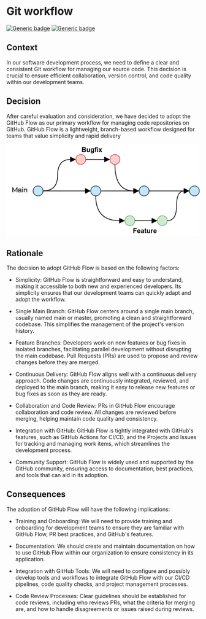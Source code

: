 # Git workflow

[![Generic badge](https://img.shields.io/badge/Date-2023/10/24-blue.svg)](https://shields.io/)
[![Generic badge](https://img.shields.io/badge/Status-Accepted-Green.svg)](https://shields.io/)

## Context

In our software development process, we need to define a clear and consistent Git workflow for managing our source code.
This decision is crucial to ensure efficient collaboration, version control, and code quality within our development
teams.

## Decision

After careful evaluation and consideration, we have decided to adopt the GitHub Flow as our primary workflow for
managing code repositories on GitHub.
GitHub Flow is a lightweight, branch-based workflow designed for teams that value simplicity and rapid delivery

<p align="center" width="100%">
<img alt="Github Flow" src="assets/github_flow.png" />
</p>

## Rationale

The decision to adopt GitHub Flow is based on the following factors:

- Simplicity: GitHub Flow is straightforward and easy to understand, making it accessible to both new and experienced
  developers. Its simplicity ensures that our development teams can quickly adapt and adopt the workflow.

- Single Main Branch: GitHub Flow centers around a single main branch, usually named main or master, promoting a clean
  and straightforward codebase. This simplifies the management of the project's version history.

- Feature Branches: Developers work on new features or bug fixes in isolated branches, facilitating parallel development
  without disrupting the main codebase. Pull Requests (PRs) are used to propose and review changes before they are
  merged.

- Continuous Delivery: GitHub Flow aligns well with a continuous delivery approach. Code changes are continuously
  integrated, reviewed, and deployed to the main branch, making it easy to release new features or bug fixes as soon as
  they are ready.

- Collaboration and Code Review: PRs in GitHub Flow encourage collaboration and code review. All changes are reviewed
  before merging, helping maintain code quality and consistency.

- Integration with GitHub: GitHub Flow is tightly integrated with GitHub's features, such as GitHub Actions for CI/CD,
  and the Projects and Issues for tracking and managing work items, which streamlines the development process.

- Community Support: GitHub Flow is widely used and supported by the GitHub community, ensuring access to documentation,
  best practices, and tools that can aid in its adoption.

## Consequences

The adoption of GitHub Flow will have the following implications:

- Training and Onboarding: We will need to provide training and onboarding for development teams to ensure they are
  familiar with GitHub Flow, PR best practices, and GitHub's features.

- Documentation: We should create and maintain documentation on how to use GitHub Flow within our organization to ensure
  consistency in its application.

- Integration with GitHub Tools: We will need to configure and possibly develop tools and workflows to integrate GitHub
  Flow with our CI/CD pipelines, code quality checks, and project management processes.

- Code Review Processes: Clear guidelines should be established for code reviews, including who reviews PRs, what the
  criteria for merging are, and how to handle disagreements or issues raised during reviews.